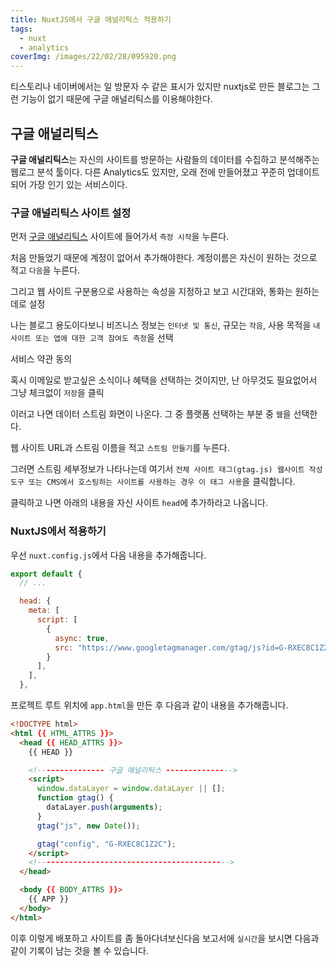 ```yaml
---
title: NuxtJS에서 구글 애널리틱스 적용하기
tags:
  - nuxt
  - analytics
coverImg: /images/22/02/28/095920.png
---
```


티스토리나 네이버에서는 일 방문자 수 같은 표시가 있지만 nuxtjs로 만든 블로그는 그런 기능이 없기 때문에 구글 애널리틱스를 이용해야한다.

<!--more-->

## 구글 애널리틱스

**구글 애널리틱스**는 자신의 사이트를 방문하는 사람들의 데이터를 수집하고 분석해주는 웹로그 분석 툴이다. 다른 Analytics도 있지만, 오래 전에 만들어졌고 꾸준히 업데이트 되어 가장 인기 있는 서비스이다.

### 구글 애널리틱스 사이트 설정

먼저 [구글 애널리틱스](https://analytics.google.com/analytics/web/provision/?authuser=1#/provision) 사이트에 들어가서 `측정 시작`을 누른다.

<post-img src="/images/22/02/28/100850.png"></post-img>

처음 만들었기 때문에 계정이 없어서 추가해야한다. 계정이름은 자신이 원하는 것으로 적고 `다음`을 누른다.

<post-img src="/images/22/02/28/101130.png"></post-img>

그리고 웹 사이트 구분용으로 사용하는 속성을 지정하고 보고 시간대와, 통화는 원하는 데로 설정

<post-img src="/images/22/02/28/101409.png"></post-img>

나는 블로그 용도이다보니 비즈니스 정보는 `인터넷 및 통신`, 규모는 `작음`, 사용 목적을 `내 사이트 또는 앱에 대한 고객 참여도 측정`을 선택

<post-img src="/images/22/02/28/101526.png"></post-img>

서비스 약관 동의

<post-img src="/images/22/02/28/101622.png"></post-img>

혹시 이메일로 받고싶은 소식이나 혜택을 선택하는 것이지만, 난 아무것도 필요없어서 그냥 체크없이 `저장`을 클릭

<post-img src="/images/22/02/28/141025.png"></post-img>

이러고 나면 데이터 스트림 화면이 나온다. 그 중 플랫폼 선택하는 부분 중 `웹`을 선택한다.

<post-img src="/images/22/02/28/101819.png"></post-img>

웹 사이트 URL과 스트림 이름을 적고 `스트림 만들기`를 누른다.

<post-img src="/images/22/02/28/102000.png"></post-img>

그러면 스트림 세부정보가 나타나는데 여기서 `전체 사이트 태그(gtag.js) 웹사이트 작성 도구 또는 CMS에서 호스팅하는 사이트를 사용하는 경우 이 태그 사용`을 클릭합니다.

<post-img src="/images/22/02/28/142534.png"></post-img>

클릭하고 나면 아래의 내용을 자신 사이트 `head`에 추가하라고 나옵니다.

<post-img src="/images/22/02/28/142640.png"></post-img>

### NuxtJS에서 적용하기

우선 `nuxt.config.js`에서 다음 내용을 추가해줍니다.

```js [nuxt.config.js]
export default {
  // ...

  head: {
    meta: [
      script: [
        {
          async: true,
          src: "https://www.googletagmanager.com/gtag/js?id=G-RXEC8C1Z2C",
        }
      ],
    ],
  },
```

프로젝트 루트 위치에 `app.html`을 만든 후 다음과 같이 내용을 추가해줍니다.

```html [app.html]
<!DOCTYPE html>
<html {{ HTML_ATTRS }}>
  <head {{ HEAD_ATTRS }}>
    {{ HEAD }}

    <!--------------- 구글 애널리틱스 --------------->
    <script>
      window.dataLayer = window.dataLayer || [];
      function gtag() {
        dataLayer.push(arguments);
      }
      gtag("js", new Date());

      gtag("config", "G-RXEC8C1Z2C");
    </script>
    <!------------------------------------------->
  </head>

  <body {{ BODY_ATTRS }}>
    {{ APP }}
  </body>
</html>
```

이후 이렇게 배포하고 사이트를 좀 돌아다녀보신다음 보고서에 `실시간`을 보시면 다음과 같이 기록이 남는 것을 볼 수 있습니다.

<post-img src="/images/22/02/28/143608.png"></post-img>
